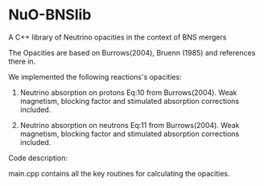 # NuO-BNSlib
A C++ library of Neutrino opacities in the context of BNS mergers

The Opacities are based on Burrows(2004), Bruenn (1985) and references there in. 

We implemented the following reactions's opacities:

1. Neutrino absorption on protons
Eq:10 from Burrows(2004). Weak magnetism, blocking factor and stimulated absorption corrections included.

2. Neutrino absorption on neutrons
Eq:11 from Burrows(2004). Weak magnetism, blocking factor and stimulated absorption corrections included.

Code description:

main.cpp contains all the key routines for calculating the opacities. 
